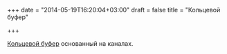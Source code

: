 +++
date = "2014-05-19T16:20:04+03:00"
draft = false
title = "Кольцевой буфер"

+++

<p><a href="http://pivotallabs.com/a-concurrent-ring-buffer-for-go/">Кольцевой буфер</a> основанный на каналах.</p>

